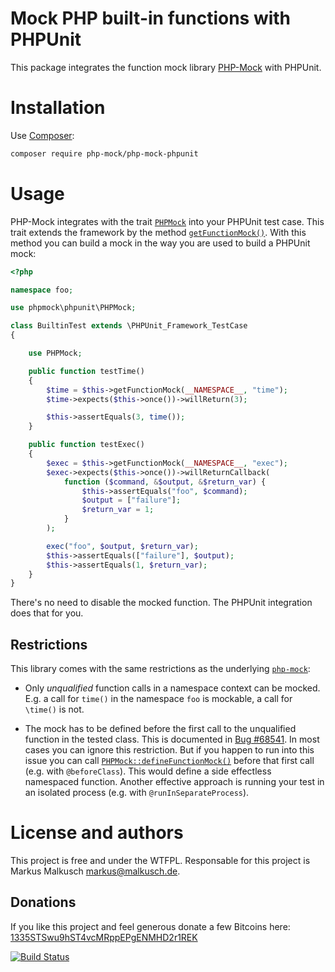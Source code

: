 # Mock PHP built-in functions with PHPUnit

This package integrates the function mock library
[PHP-Mock](https://github.com/php-mock/php-mock) with PHPUnit.

# Installation

Use [Composer](https://getcomposer.org/):

```sh
composer require php-mock/php-mock-phpunit
```

# Usage

PHP-Mock integrates with the trait
[`PHPMock`](http://php-mock.github.io/php-mock-phpunit/api/class-phpmock.phpunit.PHPMock.html)
into your PHPUnit test case. This trait extends the framework
by the method
[`getFunctionMock()`](http://php-mock.github.io/php-mock-phpunit/api/class-phpmock.phpunit.PHPMock.html#_getFunctionMock).
With this method you can build a mock in the way you are used to build a
PHPUnit mock:

```php
<?php

namespace foo;

use phpmock\phpunit\PHPMock;

class BuiltinTest extends \PHPUnit_Framework_TestCase
{

    use PHPMock;

    public function testTime()
    {
        $time = $this->getFunctionMock(__NAMESPACE__, "time");
        $time->expects($this->once())->willReturn(3);

        $this->assertEquals(3, time());
    }

    public function testExec()
    {
        $exec = $this->getFunctionMock(__NAMESPACE__, "exec");
        $exec->expects($this->once())->willReturnCallback(
            function ($command, &$output, &$return_var) {
                $this->assertEquals("foo", $command);
                $output = ["failure"];
                $return_var = 1;
            }
        );

        exec("foo", $output, $return_var);
        $this->assertEquals(["failure"], $output);
        $this->assertEquals(1, $return_var);
    }
}
```

There's no need to disable the mocked function. The PHPUnit integration does
that for you.

## Restrictions

This library comes with the same restrictions as the underlying
[`php-mock`](https://github.com/php-mock/php-mock#requirements-and-restrictions):

* Only *unqualified* function calls in a namespace context can be mocked.
  E.g. a call for `time()` in the namespace `foo` is mockable,
  a call for `\time()` is not.

* The mock has to be defined before the first call to the unqualified function
  in the tested class. This is documented in [Bug #68541](https://bugs.php.net/bug.php?id=68541).
  In most cases you can ignore this restriction. But if you happen to run into
  this issue you can call [`PHPMock::defineFunctionMock()`](http://php-mock.github.io/php-mock-phpunit/api/class-phpmock.phpunit.PHPMock.html#_defineFunctionMock)
  before that first call (e.g. with `@beforeClass`).
  This would define a side effectless namespaced function. Another effective
  approach is running your test in an isolated process (e.g. with `@runInSeparateProcess`).

# License and authors

This project is free and under the WTFPL.
Responsable for this project is Markus Malkusch markus@malkusch.de.

## Donations

If you like this project and feel generous donate a few Bitcoins here:
[1335STSwu9hST4vcMRppEPgENMHD2r1REK](bitcoin:1335STSwu9hST4vcMRppEPgENMHD2r1REK)

[![Build Status](https://travis-ci.org/php-mock/php-mock-phpunit.svg?branch=master)](https://travis-ci.org/php-mock/php-mock-phpunit)

